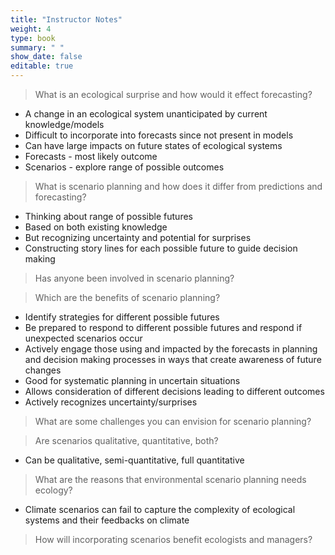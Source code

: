 ```yaml
---
title: "Instructor Notes"
weight: 4
type: book
summary: " "
show_date: false
editable: true
---
```


> What is an ecological surprise and how would it effect forecasting?

* A change in an ecological system unanticipated by current knowledge/models
* Difficult to incorporate into forecasts since not present in models
* Can have large impacts on future states of ecological systems
* Forecasts - most likely outcome
* Scenarios - explore range of possible outcomes

> What is scenario planning and how does it differ from predictions and forecasting?

* Thinking about range of possible futures
* Based on both existing knowledge
* But recognizing uncertainty and potential for surprises
* Constructing story lines for each possible future to guide decision making

> Has anyone been involved in scenario planning?

> Which are the benefits of scenario planning?

* Identify strategies for different possible futures
* Be prepared to respond to different possible futures and respond if unexpected scenarios occur
* Actively engage those using and impacted by the forecasts in planning and decision making processes in ways that create awareness of future changes
* Good for systematic planning in uncertain situations
* Allows consideration of different decisions leading to different outcomes
* Actively recognizes uncertainty/surprises

> What are some challenges you can envision for scenario planning?


> Are scenarios qualitative, quantitative, both?

* Can be qualitative, semi-quantitative, full quantitative

> What are the reasons that environmental scenario planning needs ecology?

* Climate scenarios can fail to capture the complexity of ecological systems and their feedbacks on climate

> How will incorporating scenarios benefit ecologists and managers?
